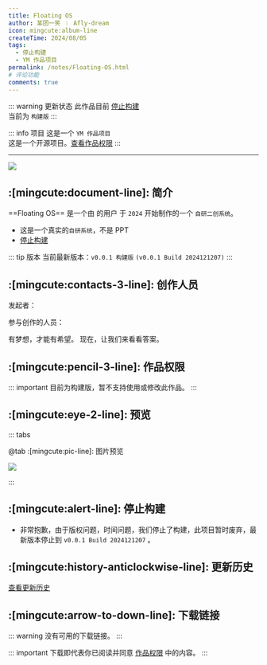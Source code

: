 ```yaml
---
title: Floating OS
author: 某团一笑 ︱ Afly-dream
icon: mingcute:album-line
createTime: 2024/08/05
tags:
  - 停止构建
  - YM 作品项目
permalink: /notes/Floating-OS.html
# 评论功能
comments: true
---
```


::: warning 更新状态
此作品目前 [停止构建](#停止构建)  
当前为 `构建版`
:::

::: info 项目
这是一个 `YM 作品项目`  
这是一个开源项目。[查看作品权限](#作品权限)
:::

---

![](https://ri.youming.v6.army/ft.png)

## :[mingcute:document-line]: 简介

==Floating OS== 是一个由 <Badge text="Youming 工作室" type="tip" /> 的用户 <Badge text="Afly-dream" type="info" /> 于 `2024` 开始制作的一个 `自研二创系统`。

- 这是一个真实的`自研系统`，不是 PPT
- [停止构建](#停止构建)


::: tip 版本
当前最新版本：`v0.0.1 构建版` `(v0.0.1 Build 2024121207)`
:::

## :[mingcute:contacts-3-line]: 创作人员

发起者：<Badge text="Afly-dream" type="warning" />

参与创作的人员：<Badge text="某团一笑" type="info" />

<LinkCard title="Afly-dream" icon="https://ri.youming.v6.army/tx-3-ys.png" href="/notes/更多/工作室.html#afly-dream">
    有梦想，才能有希望。
</LinkCard>

<LinkCard title="某团一笑" icon="https://ri.youming.v6.army/tx-2-ys.png" href="/notes/更多/工作室.html#某团一笑">
    现在，让我们来看看答案。
</LinkCard>

## :[mingcute:pencil-3-line]: 作品权限

::: important 目前为构建版，暂不支持使用或修改此作品。
:::

## :[mingcute:eye-2-line]: 预览

::: tabs

@tab :[mingcute:pic-line]: 图片预览

![](https://ri.youming.v6.army/ft-yl.png)

:::

## :[mingcute:alert-line]: 停止构建

- 非常抱歉，由于版权问题，时间问题，我们停止了构建，此项目暂时废弃，最新版本停止到 `v0.0.1 Build 2024121207` 。

## :[mingcute:history-anticlockwise-line]: 更新历史

[查看更新历史](/notes/更新历史/Floating-OS.html)

## :[mingcute:arrow-to-down-line]: 下载链接

::: warning 没有可用的下载链接。
:::

::: important 下载即代表你已阅读并同意 [作品权限](#作品权限) 中的内容。
:::

